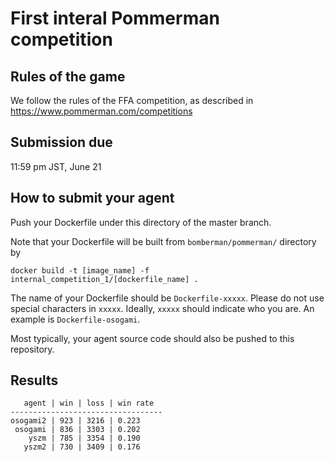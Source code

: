 # First interal Pommerman competition

## Rules of the game

We follow the rules of the FFA competition, as described in https://www.pommerman.com/competitions

## Submission due

11:59 pm JST, June 21

## How to submit your agent

Push your Dockerfile under this directory of the master branch.

Note that your Dockerfile will be built from `bomberman/pommerman/` directory by

```docker build -t [image_name] -f internal_competition_1/[dockerfile_name] .```

The name of your Dockerfile should be `Dockerfile-xxxxx`.  Please do not use special characters in `xxxxx`.  Ideally, `xxxxx` should indicate who you are.  An example is `Dockerfile-osogami`.

Most typically, your agent source code should also be pushed to this repository.

## Results

```
   agent | win | loss | win rate
----------------------------------
osogami2 | 923 | 3216 | 0.223
 osogami | 836 | 3303 | 0.202
    yszm | 785 | 3354 | 0.190
   yszm2 | 730 | 3409 | 0.176
```